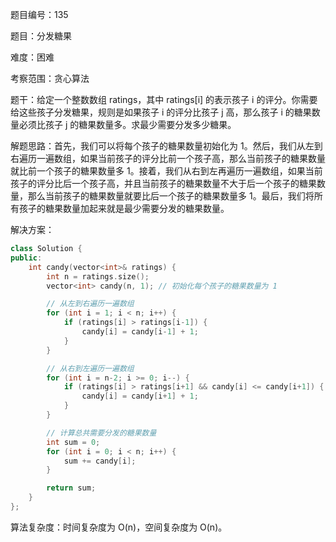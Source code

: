题目编号：135

题目：分发糖果

难度：困难

考察范围：贪心算法

题干：给定一个整数数组 ratings，其中 ratings[i] 的表示孩子 i 的评分。你需要给这些孩子分发糖果，规则是如果孩子 i 的评分比孩子 j 高，那么孩子 i 的糖果数量必须比孩子 j 的糖果数量多。求最少需要分发多少糖果。

解题思路：首先，我们可以将每个孩子的糖果数量初始化为 1。然后，我们从左到右遍历一遍数组，如果当前孩子的评分比前一个孩子高，那么当前孩子的糖果数量就比前一个孩子的糖果数量多 1。接着，我们从右到左再遍历一遍数组，如果当前孩子的评分比后一个孩子高，并且当前孩子的糖果数量不大于后一个孩子的糖果数量，那么当前孩子的糖果数量就要比后一个孩子的糖果数量多 1。最后，我们将所有孩子的糖果数量加起来就是最少需要分发的糖果数量。

解决方案：

```cpp
class Solution {
public:
    int candy(vector<int>& ratings) {
        int n = ratings.size();
        vector<int> candy(n, 1); // 初始化每个孩子的糖果数量为 1

        // 从左到右遍历一遍数组
        for (int i = 1; i < n; i++) {
            if (ratings[i] > ratings[i-1]) {
                candy[i] = candy[i-1] + 1;
            }
        }

        // 从右到左遍历一遍数组
        for (int i = n-2; i >= 0; i--) {
            if (ratings[i] > ratings[i+1] && candy[i] <= candy[i+1]) {
                candy[i] = candy[i+1] + 1;
            }
        }

        // 计算总共需要分发的糖果数量
        int sum = 0;
        for (int i = 0; i < n; i++) {
            sum += candy[i];
        }

        return sum;
    }
};
```

算法复杂度：时间复杂度为 O(n)，空间复杂度为 O(n)。